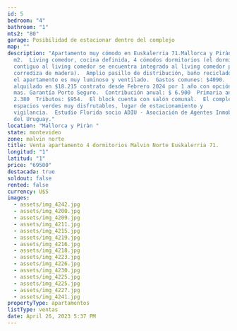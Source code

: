```yaml
---
id: 5
bedroom: "4"
bathroom: "1"
mts2: "80"
garage: Posibilidad de estacionar dentro del complejo
map: ""
description: "Apartamento muy cómodo en Euskalerria 71.Mallorca y Piràn, 78
  m2.  Living comedor, cocina definida, 4 cómodos dormitorios (el dormitorio
  contiguo al living comedor se encuentra integrado al living comedor por puerta
  corrediza de madera).  Amplio pasillo de distribución, baño reciclado.  Todo
  el apartamento es muy luminoso y ventilado.  Gastos comunes: $4090.  Se vende
  alquilado en $18.215 contrato desde Febrero 2024 por 1 año con opción a 1 año
  mas. Garantía Porto Seguro.  Contribución anual: $ 6.900  Primaria anual: $
  2.380  Tributos: $954.  El block cuenta con salón comunal.  El complejo tiene
  espacios verdes muy disfrutables, lugar de estacionamiento y
  vigilancia.  Estudio Florida socio ADIU - Asociación de Agentes Inmobiliarios
  del Uruguay."
location: "Mallorca y Piràn "
state: montevideo
zone: malvin norte
title: Venta apartamento 4 dormitorios Malvin Norte Euskalerria 71.
longitud: "1"
latitud: "1"
price: "69500"
destacada: true
soldout: false
rented: false
currency: U$S
images:
  - assets/img_4242.jpg
  - assets/img_4200.jpg
  - assets/img_4209.jpg
  - assets/img_4211.jpg
  - assets/img_4215.jpg
  - assets/img_4219.jpg
  - assets/img_4216.jpg
  - assets/img_4218.jpg
  - assets/img_4223.jpg
  - assets/img_4226.jpg
  - assets/img_4230.jpg
  - assets/img_4225.jpg
  - assets/img_4225.jpg
  - assets/img_4227.jpg
  - assets/img_4241.jpg
propertyType: apartamentos
listType: ventas
date: April 26, 2023 5:37 PM
---
```

